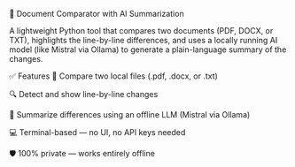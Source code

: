 📝 Document Comparator with AI Summarization

A lightweight Python tool that compares two documents (PDF, DOCX, or TXT), highlights the line-by-line differences, and uses a locally running AI model (like Mistral via Ollama) to generate a plain-language summary of the changes.

✅ Features
📁 Compare two local files (.pdf, .docx, or .txt)

🔍 Detect and show line-by-line changes

🧠 Summarize differences using an offline LLM (Mistral via Ollama)

💻 Terminal-based — no UI, no API keys needed

🛡️ 100% private — works entirely offline


